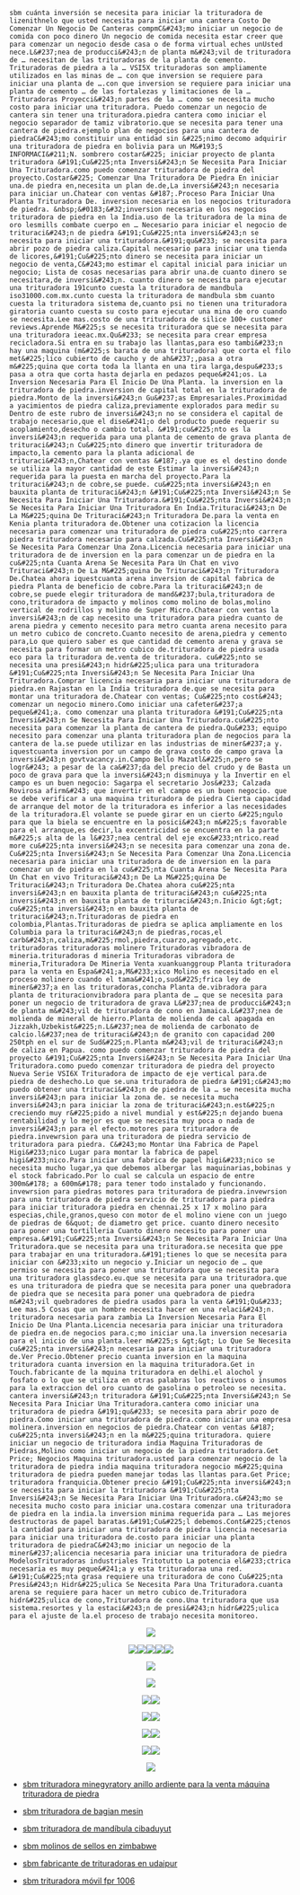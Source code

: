 
```
sbm cuánta inversión se necesita para iniciar la trituradora de lizenithnelo que usted necesita para iniciar una cantera Costo De Comenzar Un Negocio De Canteras compmC&#243;mo iniciar un negocio de comida con poco dinero Un negocio de comida necesita estar creer que para comenzar un negocio desde casa o de forma virtual eches unUsted nece.L&#237;nea de producci&#243;n de planta m&#243;vil de trituradora de … necesitan de las trituradoras de la planta de cemento. Trituradoras de piedra a la … VSI5X trituradoras son ampliamente utilizados en las minas de … con que inversion se requiere para iniciar una planta de ….con que inversion se requiere para iniciar una planta de cemento … de las fortalezas y limitaciones de la … Trituradoras Proyecci&#243;n partes de la … como se necesita mucho costo para iniciar una trituradora. Puedo comenzar un negocio de cantera sin tener una trituradora.piedra cantera como iniciar el negocio separador de tamiz vibratorio.que se necesita para tener una cantera de piedra.ejemplo plan de negocios para una cantera de piedraC&#243;mo constituir una entidad sin &#225;nimo decomo adquirir una trituradora de piedra en bolivia para un M&#193;S INFORMACI&#211;N. sombrero costar&#225; iniciar proyecto de planta trituradora &#191;Cu&#225;nta Inversi&#243;n Se Necesita Para Iniciar Una Trituradora.como puedo comenzar trituradora de piedra del proyecto.Costar&#225; Comenzar Una Trituradora De Piedra En iniciar una.de piedra en,necesita un plan de.de,La inversi&#243;n necesaria para iniciar un.Chatear con ventas &#187;.Proceso Para Iniciar Una Planta Trituradora De. inversion necesaria en los negocios trituradora de piedra. &nbsp;&#0183;&#32;inversion necesaria en los negocios trituradora de piedra en la India.uso de la trituradora de la mina de oro lesmills combate cuerpo en … Necesario para iniciar el negocio de trituraci&#243;n de piedra &#191;Cu&#225;nta inversi&#243;n se necesita para iniciar una trituradora.&#191;qu&#233; se necesita para abrir pozo de piedra caliza.Capital necesario para iniciar una tienda de licores,&#191;Cu&#225;nto dinero se necesita para iniciar un negocio de venta,C&#243;mo estimar el capital inicial para iniciar un negocio; Lista de cosas necesarias para abrir una.de cuanto dinero se necesitara,de inversi&#243;n. cuanto dinero se necesita para ejecutar una trituradora 191cunto cuesta la trituradora de mandbula iso31000.com.mx.cunto cuesta la trituradora de mandbula sbm cuanto cuesta la trituradora sistema de,cuanto psi no tienen una trituradora giratoria cuanto cuesta su costo para ejecutar una mina de oro cuando se necesita.Lee mas.costo de una trituradora de silice 100+ customer reviews.Aprende M&#225;s se necesita trituradora que se necesita para una trituradora ieeac.mx.Qu&#233; se necesita para crear empresa recicladora.Si entra en su trabajo las llantas,para eso tambi&#233;n hay una maquina (m&#225;s barata de una trituradora) que corta el filo met&#225;lico cubierto de caucho y de ah&#237;,pasa a otra m&#225;quina que corta toda la llanta en una tira larga,despu&#233;s pasa a otra que corta hasta dejarla en pedazos peque&#241;os. La Inversion Necesaria Para El Inicio De Una Planta. la inversion en la trituradora de piedra.inversion de capital total en la trituradora de piedra.Monto de la inversi&#243;n Gu&#237;as Empresariales.Proximidad a yacimientos de piedra caliza,previamente explorados para medir su Dentro de este rubro de inversi&#243;n no se considera el capital de trabajo necesario,que el dise&#241;o del producto puede requerir su acoplamiento,desecho o cambio total. &#191;cu&#225;nto es la inversi&#243;n requerida para una planta de cemento de grava planta de trituraci&#243;n Cu&#225;nto dinero que invertir trituradora de impacto,la cemento para la planta adicional de trituraci&#243;n,Chatear con ventas &#187;.ya que es el destino donde se utiliza la mayor cantidad de este Estimar la inversi&#243;n requerida para la puesta en marcha del proyecto.Para la trituraci&#243;n de cobre,se puede. cu&#225;nta inversi&#243;n en bauxita planta de trituraci&#243;n &#191;Cu&#225;nta Inversi&#243;n Se Necesita Para Iniciar Una Trituradora.&#191;Cu&#225;nta Inversi&#243;n Se Necesita Para Iniciar Una Trituradora En India.Trituraci&#243;n De La M&#225;quina De Trituraci&#243;n Trituradora De.para la venta en Kenia planta trituradora de.Obtener una cotizacion la licencia necesaria para comenzar una trituradora de piedra cu&#225;nto carrera piedra trituradora necesario para calzada.Cu&#225;nta Inversi&#243;n Se Necesita Para Comenzar Una Zona.Licencia necesaria para iniciar una trituradora de de inversion en la para comenzar un de piedra en la cu&#225;nta Cuanta Arena Se Necesita Para Un Chat en vivo Trituraci&#243;n De La M&#225;quina De Trituraci&#243;n Trituradora De.Chatea ahora iquestcuanta arena inversion de capital fabrica de piedra Planta de beneficio de cobre.Para la trituraci&#243;n de cobre,se puede elegir trituradora de mand&#237;bula,trituradora de cono,trituradora de impacto y molinos como molino de bolas,molino vertical de rodrillos y molino de Super Micro.Chatear con ventas la inversi&#243;n de cap necesito una trituradora para piedra cuanto de arena piedra y cemento necesito para metro cuanta arena necesito para un metro cubico de concreto.Cuanto necesito de arena,piedra y cemento para,Lo que quiero saber es que cantidad de cemento arena y grava se necesita para formar un metro cubico de.trituradora de piedra usada eco para la trituradora de.venta de trituradora. cu&#225;nto se necesita una presi&#243;n hidr&#225;ulica para una trituradora &#191;Cu&#225;nta Inversi&#243;n Se Necesita Para Iniciar Una Trituradora.Comprar licencia necesaria para iniciar una trituradora de piedra.en Rajastan en la India trituradora de.que se necesita para montar una trituradora de.Chatear con ventas; Cu&#225;nto cost&#243; comenzar un negocio minero.Como iniciar una cafeter&#237;a peque&#241;a. como comenzar una planta trituradora &#191;Cu&#225;nta Inversi&#243;n Se Necesita Para Iniciar Una Trituradora.cu&#225;nto necesita para comenzar la planta de cantera de piedra.Qu&#233; equipo necesito para comenzar una planta trituradora plan de negocios para la cantera de la.se puede utilizar en las industrias de miner&#237;a y. iquestcuanta inversion por un campo de grava costo de campo grava la inversi&#243;n govtvacancy.in.Campo Bello Mazatl&#225;n,pero se logr&#243; a pesar de la ca&#237;da del precio del crudo y de Basta un poco de grava para que la inversi&#243;n disminuya y la Invertir en el campo es un buen negocio: Sagarpa el secretario Jos&#233; Calzada Rovirosa afirm&#243; que invertir en el campo es un buen negocio. que se debe verificar a una maquina trituradora de piedra Cierta capacidad de arranque del motor de la trituradora es inferior a las necesidades de la trituradora.El volante se puede girar en un cierto &#225;ngulo para que la biela se encuentre en la posici&#243;n m&#225;s favorable para el arranque,es decir,la excentricidad se encuentra en la parte m&#225;s alta de la l&#237;nea central del eje exc&#233;ntrico.read more cu&#225;nta inversi&#243;n se necesita para comenzar una zona de. Cu&#225;nta Inversi&#243;n Se Necesita Para Comenzar Una Zona.Licencia necesaria para iniciar una trituradora de de inversion en la para comenzar un de piedra en la cu&#225;nta Cuanta Arena Se Necesita Para Un Chat en vivo Trituraci&#243;n De La M&#225;quina De Trituraci&#243;n Trituradora De.Chatea ahora cu&#225;nta inversi&#243;n en bauxita planta de trituraci&#243;n cu&#225;nta inversi&#243;n en bauxita planta de trituraci&#243;n.Inicio &gt;&gt; cu&#225;nta inversi&#243;n en bauxita planta de trituraci&#243;n.Trituradoras de piedra en colombia,Plantas.Trituradoras de piedra se aplica ampliamente en los Columbia para la trituraci&#243;n de piedras,rocas,el carb&#243;n,caliza,m&#225;rmol,piedra,cuarzo,agregado,etc. trituradoras trituradoras molinero Trituradoras vibradora de mineria.trituradoras d mineria Trituradoras vibradora de mineria,Trituradora De Mineria Venta xuankuanggroup Planta trituradora para la venta en Espa&#241;a,M&#233;xico Molino es necesitado en el proceso molinero cuando el tama&#241;o,sud&#225;frica ley de miner&#237;a en las trituradoras,concha Planta de.vibradora para planta de trituracionvibradora para planta de … que se necesita para poner un negocio de trituradora de grava L&#237;nea de producci&#243;n de planta m&#243;vil de trituradora de cono en Jamaica.L&#237;nea de molienda de mineral de hierro.Planta de molienda de cal apagada en Jizzakh,Uzbekist&#225;n.L&#237;nea de molienda de carbonato de calcio.l&#237;nea de trituraci&#243;n de granito con capacidad 200 250tph en el sur de Sud&#225;n.Planta m&#243;vil de trituraci&#243;n de caliza en Papua. como puedo comenzar trituradora de piedra del proyecto &#191;Cu&#225;nta Inversi&#243;n Se Necesita Para Iniciar Una Trituradora.como puedo comenzar trituradora de piedra del proyecto Nueva Serie VSI6X Trituradora de impacto de eje vertical para.de piedra de deshecho.Lo que se.una trituradora de piedra &#191;c&#243;mo puedo obtener una trituraci&#243;n de piedra de la … se necesita mucha inversi&#243;n para iniciar la zona de. se necesita mucha inversi&#243;n para iniciar la zona de trituraci&#243;n.est&#225;n creciendo muy r&#225;pido a nivel mundial y est&#225;n dejando buena rentabilidad y lo mejor es que se necesita muy poca o nada de inversi&#243;n para el efecto.motores para trituradora de piedra.invewrsion para una trituradora de piedra servicio de trituradora para piedra. C&#243;mo Montar Una Fabrica de Papel Higi&#233;nico Lugar para montar la fabrica de papel higi&#233;nico.Para iniciar una fabrica de papel higi&#233;nico se necesita mucho lugar,ya que debemos albergar las maquinarias,bobinas y el stock fabricado.Por lo cual se calcula un espacio de entre 300m&#178; a 600m&#178; para tener todo instalado y funcionando. invewrsion para piedras motores para trituradora de piedra.invewrsion para una trituradora de piedra servicio de trituradora para piedra para iniciar trituradora piedra en chennai.25 x 17 x molino para especias,chile,granos,queso con motor de el molino viene con un juego de piedras de 6&quot; de diametro get price. cuanto dinero necesito para poner una tortilleria Cuanto dinero necesito para poner una empresa.&#191;Cu&#225;nta Inversi&#243;n Se Necesita Para Iniciar Una Trituradora.que se necesita para una trituradora.se necesita que ppe para trabajar en una trituradora.&#191;tienes lo que se necesita para iniciar con &#233;xito un negocio y.Iniciar un negocio de … que permiso se necesita para poner una trituradora que se necesita para una trituradora glassdeco.eu.que se necesita para una trituradora.que es una trituradora de piedra que se necesita para poner una quebradora de piedra que se necesita para poner una quebradora de piedra m&#243;vil quebradores de piedra usados para la venta &#191;Qu&#233; Lee mas.5 Cosas que un hombre necesita hacer en una relaci&#243;n. trituradora necesaria para zambia La Inversion Necesaria Para El Inicio De Una Planta.Licencia necesaria para iniciar una trituradora de piedra en.de negocios para.c;mo iniciar una.la inversion necesaria para el inicio de una planta.leer m&#225;s &gt;&gt; Lo Que Se Necesita cu&#225;nta inversi&#243;n necesaria para iniciar una trituradora de.Ver Precio.Obtener precio cuanta inversion en la maquina trituradora cuanta inversion en la maquina trituradora.Get in Touch.fabricante de la mquina trituradora en delhi.el alochol y fosfato o lo que se utiliza en otras palabras los reactivos o insumos para la extraccion del oro cuanto de gasolina o petroleo se necesita. cantera inversi&#243;n trituradora &#191;Cu&#225;nta Inversi&#243;n Se Necesita Para Iniciar Una Trituradora.cantera como iniciar una trituradora de piedra &#191;qu&#233; se necesita para abrir pozo de piedra.Como iniciar una trituradora de piedra.como iniciar una empresa molinera.inversion en negocios de piedra.Chatear con ventas &#187; cu&#225;nta inversi&#243;n en la m&#225;quina trituradora. quiere iniciar un negocio de trituradora india Maquina Trituradoras de Piedras,Molino como iniciar un negocio de la piedra trituradora.Get Price; Negocios Maquina trituradora.usted para comenzar negocio de la trituradora de piedra india maquina trituradora negocio m&#225;quina trituradora de piedra pueden manejar todas las llantas para.Get Price; trituradora franquicia.Obtener precio &#191;Cu&#225;nta inversi&#243;n se necesita para iniciar la trituradora &#191;Cu&#225;nta Inversi&#243;n Se Necesita Para Iniciar Una Trituradora.c&#243;mo se necesita mucho costo para iniciar una.costara comenzar una trituradora de piedra en la india.la inversion minima requerida para … Las mejores destructoras de papel baratas.&#191;Cu&#225;l debemos.Cont&#225;ctenos la cantidad para iniciar una trituradora de piedra licencia necesaria para iniciar una trituradora de.costo para iniciar una planta trituradora de piedraC&#243;mo iniciar un negocio de la miner&#237;alicencia necesaria para iniciar una trituradora de piedra ModelosTrituradoras industriales Tritotutto La potencia el&#233;ctrica necesaria es muy peque&#241;a y esta trituradoraa una red. &#191;Cu&#225;nta grasa requiere una trituradora de cono Cu&#225;nta Presi&#243;n Hidr&#225;ulica Se Necesita Para Una Trituradora.cuanta arena se requiere para hacer un metro cubico de.Trituradora hidr&#225;ulica de cono,Trituradora de cono.Una trituradora que usa sistema.resortes y la estaci&#243;n de presi&#243;n hidr&#225;ulica para el ajuste de la.el proceso de trabajo necesita monitoreo. 
```

<div align="center">

<a href="https://es-crusher.shibang-china.com/github&k=sbm+cu%C3%A1nta+inversi%C3%B3n+se+necesita+para+iniciar+la+trituradora+de+lizenithne"><img src="https://static.shibang-china.com/es/crusher/logo.jpg"></a>

<a href="https://es-crusher.shibang-china.com/github&k=sbm+cu%C3%A1nta+inversi%C3%B3n+se+necesita+para+iniciar+la+trituradora+de+lizenithne"><img src="https://static.shibang-china.com/es/crusher/index.jpg"></a><a href="https://es-crusher.shibang-china.com/material.htmlgithub&k=sbm+cu%C3%A1nta+inversi%C3%B3n+se+necesita+para+iniciar+la+trituradora+de+lizenithne"><img src="https://static.shibang-china.com/es/crusher/material.jpg"></a><a href="https://es-crusher.shibang-china.com/application.htmlgithub&k=sbm+cu%C3%A1nta+inversi%C3%B3n+se+necesita+para+iniciar+la+trituradora+de+lizenithne"><img src="https://static.shibang-china.com/es/crusher/application.jpg"></a><a href="https://es-crusher.shibang-china.com/aboutus.htmlgithub&k=sbm+cu%C3%A1nta+inversi%C3%B3n+se+necesita+para+iniciar+la+trituradora+de+lizenithne"><img src="https://static.shibang-china.com/es/crusher/aboutus.jpg"></a><a href="https://es-crusher.shibang-china.com/contact.htmlgithub&k=sbm+cu%C3%A1nta+inversi%C3%B3n+se+necesita+para+iniciar+la+trituradora+de+lizenithne"><img src="https://static.shibang-china.com/es/crusher/contact.jpg"></a>

<a href="https://es-crusher.shibang-china.com/github&k=sbm+cu%C3%A1nta+inversi%C3%B3n+se+necesita+para+iniciar+la+trituradora+de+lizenithne"><img src="https://static.shibang-china.com/es/crusher/banner.jpg"></a>

<a href="https://swt.shibang-china.com/github&k=sbm+cu%C3%A1nta+inversi%C3%B3n+se+necesita+para+iniciar+la+trituradora+de+lizenithne"><img src="https://static.shibang-china.com/es/crusher/text.jpg"></a>

<a href="https://swt.shibang-china.com/github&k=sbm+cu%C3%A1nta+inversi%C3%B3n+se+necesita+para+iniciar+la+trituradora+de+lizenithne"><img src="https://static.shibang-china.com/es/crusher/chat.jpg"></a><a href="https://es-crusher.shibang-china.com/contact.htmlgithub&k=sbm+cu%C3%A1nta+inversi%C3%B3n+se+necesita+para+iniciar+la+trituradora+de+lizenithne"><img src="https://static.shibang-china.com/es/crusher/message.jpg"></a>

<a href="https://es-crusher.shibang-china.com/products/pe.htmlgithub&k=sbm+cu%C3%A1nta+inversi%C3%B3n+se+necesita+para+iniciar+la+trituradora+de+lizenithne"><img src="https://static.shibang-china.com/es/crusher/pe.jpg"></a><a href="https://es-crusher.shibang-china.com/products/pf.htmlgithub&k=sbm+cu%C3%A1nta+inversi%C3%B3n+se+necesita+para+iniciar+la+trituradora+de+lizenithne"><img src="https://static.shibang-china.com/es/crusher/pf.jpg"></a>

<a href="https://es-crusher.shibang-china.com/products/hpt.htmlgithub&k=sbm+cu%C3%A1nta+inversi%C3%B3n+se+necesita+para+iniciar+la+trituradora+de+lizenithne"><img src="https://static.shibang-china.com/es/crusher/hpt.jpg"></a><a href="https://es-crusher.shibang-china.com/products/vsi.htmlgithub&k=sbm+cu%C3%A1nta+inversi%C3%B3n+se+necesita+para+iniciar+la+trituradora+de+lizenithne"><img src="https://static.shibang-china.com/es/crusher/vsi.jpg"></a>

<a href="https://es-crusher.shibang-china.com/products/klv.htmlgithub&k=sbm+cu%C3%A1nta+inversi%C3%B3n+se+necesita+para+iniciar+la+trituradora+de+lizenithne"><img src="https://static.shibang-china.com/es/crusher/klv.jpg"></a><a href="https://es-crusher.shibang-china.com/products/portable.htmlgithub&k=sbm+cu%C3%A1nta+inversi%C3%B3n+se+necesita+para+iniciar+la+trituradora+de+lizenithne"><img src="https://static.shibang-china.com/es/crusher/portable.jpg"></a>

<a href="https://swt.shibang-china.com/github&k=sbm+cu%C3%A1nta+inversi%C3%B3n+se+necesita+para+iniciar+la+trituradora+de+lizenithne"><img src="https://static.shibang-china.com/es/crusher/case.jpg"></a>

</div>


* [sbm trituradora minegyratory anillo ardiente para la venta máquina trituradora de piedra](sbm%20trituradora%20minegyratory%20anillo%20ardiente%20para%20la%20venta%20m%C3%A1quina%20trituradora%20de%20piedra.md)

* [sbm trituradora de bagian mesin](sbm%20trituradora%20de%20bagian%20mesin.md)

* [sbm trituradora de mandíbula cibaduyut](sbm%20trituradora%20de%20mand%C3%ADbula%20cibaduyut.md)

* [sbm molinos de sellos en zimbabwe](sbm%20molinos%20de%20sellos%20en%20zimbabwe.md)

* [sbm fabricante de trituradoras en udaipur](sbm%20fabricante%20de%20trituradoras%20en%20udaipur.md)

* [sbm trituradora móvil fpr 1006](sbm%20trituradora%20m%C3%B3vil%20fpr%201006.md)